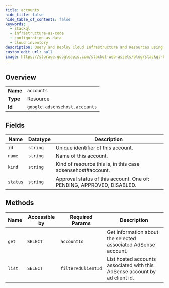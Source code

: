```yaml
---
title: accounts
hide_title: false
hide_table_of_contents: false
keywords:
  - stackql
  - infrastructure-as-code
  - configuration-as-data
  - cloud inventory
description: Query and Deploy Cloud Infrastructure and Resources using SQL
custom_edit_url: null
image: https://storage.googleapis.com/stackql-web-assets/blog/stackql-blog-post-featured-image.png
---
```

  
    

## Overview
<table><tbody>
<tr><td><b>Name</b></td><td><code>accounts</code></td></tr>
<tr><td><b>Type</b></td><td>Resource</td></tr>
<tr><td><b>Id</b></td><td><code>google.adsensehost.accounts</code></td></tr>
</tbody></table>

## Fields
| Name | Datatype | Description |
| ---- | -------- | ----------- |
| `id` | `string` | Unique identifier of this account. |
| `name` | `string` | Name of this account. |
| `kind` | `string` | Kind of resource this is, in this case adsensehost#account. |
| `status` | `string` | Approval status of this account. One of: PENDING, APPROVED, DISABLED. |
## Methods
| Name | Accessible by | Required Params | Description |
| ---- | ------------- | --------------- | ----------- |
| `get` | `SELECT` | `accountId` | Get information about the selected associated AdSense account. |
| `list` | `SELECT` | `filterAdClientId` | List hosted accounts associated with this AdSense account by ad client id. |
